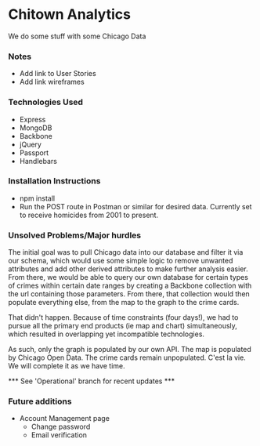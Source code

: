 # Chitown Analytics
We do some stuff with some Chicago Data

### Notes
- Add link to User Stories
- Add link wireframes


### Technologies Used
- Express
- MongoDB
- Backbone
- jQuery
- Passport
- Handlebars

### Installation Instructions
- npm install
- Run the POST route in Postman or similar for desired data. Currently set to receive homicides from 2001 to present.

### Unsolved Problems/Major hurdles
The initial goal was to pull Chicago data into our database and filter it via our schema, which would use some simple logic to remove unwanted attributes and add other derived attributes to make further analysis easier. From there, we would be able to query our own database for certain types of crimes within certain date ranges by creating a Backbone collection with the url containing those parameters. From there, that collection would then populate everything else, from the map to the graph to the crime cards.

That didn't happen. Because of time constraints (four days!), we had to pursue all the primary end products (ie map and chart) simultaneously, which resulted in overlapping yet incompatible technologies.

As such, only the graph is populated by our own API. The map is populated by Chicago Open Data. The crime cards remain unpopulated. C'est la vie. We will complete it as we have time.

*** See 'Operational' branch for recent updates ***

### Future additions
- Account Management page
  - Change password
  - Email verification
